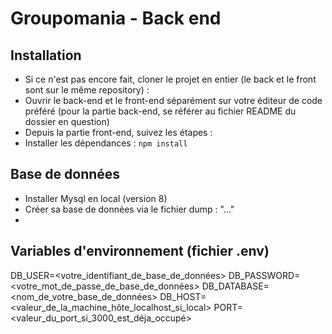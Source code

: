 # Groupomania - Back end

## Installation

- Si ce n'est pas encore fait, cloner le projet en entier (le back et le front sont sur le même repository) :
- Ouvrir le back-end et le front-end séparément sur votre éditeur de code préféré (pour la partie back-end, se référer au fichier README du dossier en question)
- Depuis la partie front-end, suivez les étapes :
- Installer les dépendances : `npm install`

## Base de données

- Installer Mysql en local (version 8)
- Créer sa base de données via le fichier dump : "..."
-

## Variables d'environnement (fichier .env)

DB_USER=<votre_identifiant_de_base_de_données>
DB_PASSWORD=<votre_mot_de_passe_de_base_de_données>
DB_DATABASE=<nom_de_votre_base_de_données>
DB_HOST=<valeur_de_la_machine_hôte_localhost_si_local>
PORT=<valeur_du_port_si_3000_est_déja_occupé>
